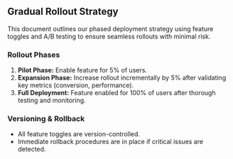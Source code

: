## Gradual Rollout Strategy
This document outlines our phased deployment strategy using feature toggles and A/B testing to ensure seamless rollouts with minimal risk.

### Rollout Phases
1. **Pilot Phase:** Enable feature for 5% of users.
2. **Expansion Phase:** Increase rollout incrementally by 5% after validating key metrics (conversion, performance).
3. **Full Deployment:** Feature enabled for 100% of users after thorough testing and monitoring.

### Versioning & Rollback
- All feature toggles are version-controlled.
- Immediate rollback procedures are in place if critical issues are detected.
